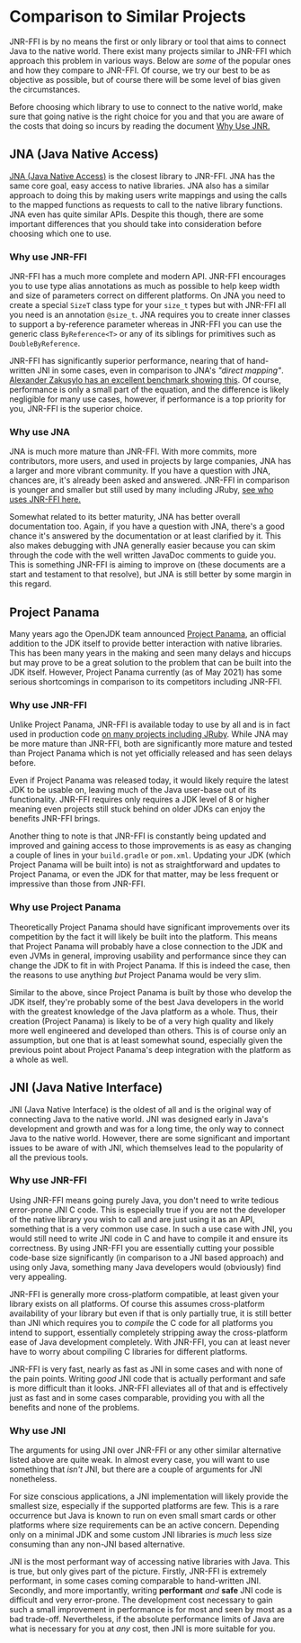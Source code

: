 # Comparison to Similar Projects

JNR-FFI is by no means the first or only library or tool that aims to connect Java to the native world. There exist many
projects similar to JNR-FFI which approach this problem in various ways. Below are *some* of the popular ones and how
they compare to JNR-FFI. Of course, we try our best to be as objective as possible, but of course there will be some
level of bias given the circumstances.

Before choosing which library to use to connect to the native world, make sure that going native is the right choice for
you and that you are aware of the costs that doing so incurs by reading the document [Why Use JNR.](./WhyUseJNR.md)

## JNA (Java Native Access)

[JNA (Java Native Access)](https://github.com/java-native-access/jna) is the closest library to JNR-FFI. JNA has the
same core goal, easy access to native libraries. JNA also has a similar approach to doing this by making users write
mappings and using the calls to the mapped functions as requests to call to the native library functions. JNA even has
quite similar APIs. Despite this though, there are some important differences that you should take into consideration
before choosing which one to use.

### Why use JNR-FFI

JNR-FFI has a much more complete and modern API. JNR-FFI encourages you to use type alias annotations as much as
possible to help keep width and size of parameters correct on different platforms. On JNA you need to create a
special `SizeT` class type for your `size_t` types but with JNR-FFI all you need is an annotation `@size_t`. JNA
requires you to create inner classes to support a by-reference parameter whereas in JNR-FFI you can use the generic
class `ByReference<T>` or any of its siblings for primitives such as `DoubleByReference`.

JNR-FFI has significantly superior performance, nearing that of hand-written JNI in some cases, even in comparison to
JNA's *"direct mapping"*.
[Alexander Zakusylo has an excellent benchmark showing this](https://github.com/zakgof/java-native-benchmark). Of
course, performance is only a small part of the equation, and the difference is likely negligible for many use cases,
however, if performance is a top priority for you, JNR-FFI is the superior choice.

### Why use JNA

JNA is much more mature than JNR-FFI. With more commits, more contributors, more users, and used in projects by large
companies, JNA has a larger and more vibrant community. If you have a question with JNA, chances are, it's already been
asked and answered. JNR-FFI in comparison is younger and smaller but still used by many including
JRuby, [see who uses JNR-FFI here.](./ProjectsUsingJNR.md)

Somewhat related to its better maturity, JNA has better overall documentation too. Again, if you have a question with
JNA, there's a good chance it's answered by the documentation or at least clarified by it. This also makes debugging
with JNA generally easier because you can skim through the code with the well written JavaDoc comments to guide you.
This is something JNR-FFI is aiming to improve on (these documents are a start and testament to that resolve), but JNA
is still better by some margin in this regard.

## Project Panama

Many years ago the OpenJDK team announced [Project Panama](https://openjdk.java.net/projects/panama/), an official
addition to the JDK itself to provide better interaction with native libraries. This has been many years in the making
and seen many delays and hiccups but may prove to be a great solution to the problem that can be built into the JDK
itself. However, Project Panama currently (as of May 2021) has some serious shortcomings in comparison to its
competitors including JNR-FFI.

### Why use JNR-FFI

Unlike Project Panama, JNR-FFI is available today to use by all and is in fact used in production
code [on many projects including JRuby](./ProjectsUsingJNR.md). While JNA may be more mature than JNR-FFI, both are
significantly more mature and tested than Project Panama which is not yet officially released and has seen delays
before.

Even if Project Panama was released today, it would likely require the latest JDK to be usable on, leaving much of the
Java user-base out of its functionality. JNR-FFI requires only requires a JDK level of 8 or higher meaning even projects
still stuck behind on older JDKs can enjoy the benefits JNR-FFI brings.

Another thing to note is that JNR-FFI is constantly being updated and improved and gaining access to those improvements
is as easy as changing a couple of lines in your `build.gradle` or `pom.xml`. Updating your JDK (which Project Panama
will be built into) is not as straightforward and updates to Project Panama, or even the JDK for that matter, may be
less frequent or impressive than those from JNR-FFI.

### Why use Project Panama

Theoretically Project Panama should have significant improvements over its competition by the fact it will likely be
built into the platform. This means that Project Panama will probably have a close connection to the JDK and even JVMs
in general, improving usability and performance since they can change the JDK to fit in with Project Panama. If this is
indeed the case, then the reasons to use anything *but* Project Panama would be very slim.

Similar to the above, since Project Panama is built by those who develop the JDK itself, they're probably some of the
best Java developers in the world with the greatest knowledge of the Java platform as a whole. Thus, their creation
(Project Panama) is likely to be of a very high quality and likely more well engineered and developed than others. This
is of course only an assumption, but one that is at least somewhat sound, especially given the previous point about
Project Panama's deep integration with the platform as a whole as well.

## JNI (Java Native Interface)

JNI (Java Native Interface) is the oldest of all and is the original way of connecting Java to the native world. JNI was
designed early in Java's development and growth and was for a long time, the only way to connect Java to the native
world. However, there are some significant and important issues to be aware of with JNI, which themselves lead to the
popularity of all the previous tools.

### Why use JNR-FFI

Using JNR-FFI means going purely Java, you don't need to write tedious error-prone JNI C code. This is especially true
if you are not the developer of the native library you wish to call and are just using it as an API, something that is a
very common use case. In such a use case with JNI, you would still need to write JNI code in C and have to compile it
and ensure its correctness. By using JNR-FFI you are essentially cutting your possible code-base size significantly (in
comparison to a JNI based approach) and using only Java, something many Java developers would (obviously) find very
appealing.

JNR-FFI is generally more cross-platform compatible, at least given your library exists on all platforms. Of course this
assumes cross-platform availability of your library but even if that is only partially true, it is still better than JNI
which requires you to *compile* the C code for all platforms you intend to support, essentially completely stripping
away the cross-platform ease of Java development completely. With JNR-FFI, you can at least never have to worry about
compiling C libraries for different platforms.

JNR-FFI is very fast, nearly as fast as JNI in some cases and with none of the pain points. Writing *good* JNI code that
is actually performant and safe is more difficult than it looks. JNR-FFI alleviates all of that and is effectively  
just as fast and in some cases comparable, providing you with all the benefits and none of the problems.

### Why use JNI

The arguments for using JNI over JNR-FFI or any other similar alternative listed above are quite weak. In almost every
case, you will want to use something that *isn't* JNI, but there are a couple of arguments for JNI nonetheless.

For size conscious applications, a JNI implementation will likely provide the smallest size, especially if the supported
platforms are few. This is a rare occurrence but Java is known to run on even small smart cards or other platforms where
size requirements can be an active concern. Depending only on a minimal JDK and some custom JNI libraries is *much*
less size consuming than any non-JNI based alternative.

JNI is the most performant way of accessing native libraries with Java. This is true, but only gives part of the
picture. Firstly, JNR-FFI is extremely performant, in some cases coming comparable to hand-written JNI. Secondly, and
more importantly, writing **performant** *and* **safe** JNI code is difficult and very error-prone. The development cost
necessary to gain such a small improvement in performance is for most and seen by most as a bad trade-off. Nevertheless,
if the absolute performance limits of Java are what is necessary for you at *any* cost, then JNI is more suitable for
you.